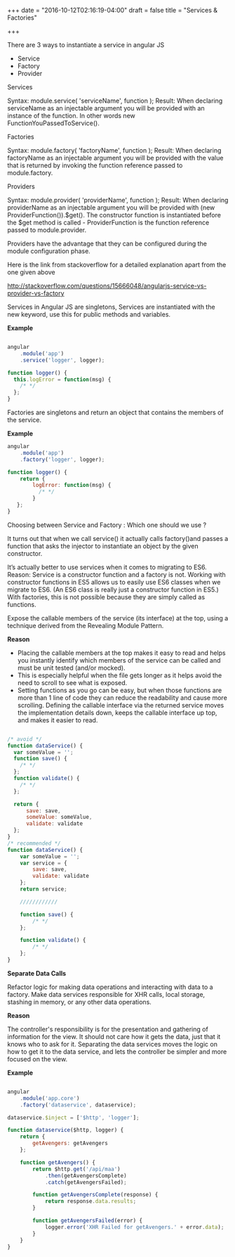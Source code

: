 +++
date = "2016-10-12T02:16:19-04:00"
draft = false
title = "Services & Factories"

+++

There are 3 ways to instantiate a service in angular JS

   * Service
   * Factory
   * Provider

Services

Syntax: module.service( 'serviceName', function ); 
Result: When declaring serviceName as an injectable argument you will be provided with an instance of the function. In other words new FunctionYouPassedToService().

Factories

Syntax: module.factory( 'factoryName', function ); 
Result: When declaring factoryName as an injectable argument you will be provided with the value that is returned by invoking the function reference passed to module.factory.

Providers

Syntax: module.provider( 'providerName', function ); 
Result: When declaring providerName as an injectable argument you will be provided with (new ProviderFunction()).$get(). The constructor function is instantiated before the $get method is called - ProviderFunction is the function reference passed to module.provider.

Providers have the advantage that they can be configured during the module configuration phase.

Here is the link from stackoverflow for a detailed explanation apart from the one given above

http://stackoverflow.com/questions/15666048/angularjs-service-vs-provider-vs-factory

Services in Angular JS are singletons, Services are instantiated with the new keyword, use this for public methods and variables.

<b>Example</b>

```javascript

angular
    .module('app')
    .service('logger', logger);

function logger() {
  this.logError = function(msg) {
    /* */
  };
}


```

Factories are singletons and return an object that contains the members of the service.

<b>Example</b>

```javascript
angular
    .module('app')
    .factory('logger', logger);

function logger() {
    return {
        logError: function(msg) {
          /* */
        }
   };
}
```

Choosing between Service and Factory : Which one should we use ?

It turns out that when we call service() it actually calls factory()and passes a function that asks the injector to instantiate an object by the given constructor.

It’s actually better to use services when it comes to migrating to ES6. 
Reason:  Service is a constructor function and a factory is not. Working with constructor functions in ES5 allows us to easily use ES6 classes when we migrate to ES6. (An ES6 class is really just a constructor function in ES5.)
With factories, this is not possible because they are simply called as functions.

Expose the callable members of the service (its interface) at the top, using a technique derived from the Revealing Module Pattern.

<b>Reason</b>

   * Placing the callable members at the top makes it easy to read and helps you instantly identify which members of the service can be called and must be unit tested (and/or mocked).
   * This is especially helpful when the file gets longer as it helps avoid the need to scroll to see what is exposed.
   * Setting functions as you go can be easy, but when those functions are more than 1 line of code they can reduce the readability and cause more scrolling. Defining the callable interface via the returned service moves the implementation details down, keeps the callable interface up top, and makes it easier to read.

```javascript

/* avoid */
function dataService() {
  var someValue = '';
  function save() {
    /* */
  };
  function validate() {
    /* */
  };

  return {
      save: save,
      someValue: someValue,
      validate: validate
  };
}
/* recommended */
function dataService() {
    var someValue = '';
    var service = {
        save: save,
        validate: validate
    };
    return service;

    ////////////

    function save() {
        /* */
    };

    function validate() {
        /* */
    };
}


```

<b>Separate Data Calls</b>

Refactor logic for making data operations and interacting with data to a factory. Make data services responsible for XHR calls, local storage, stashing in memory, or any other data operations.

<b>Reason</b>

The controller's responsibility is for the presentation and gathering of information for the view. It should not care how it gets the data, just that it knows who to ask for it. Separating the data services moves the logic on how to get it to the data service, and lets the controller be simpler and more focused on the view.

<b>Example</b>

```javascript

angular
    .module('app.core')
    .factory('dataservice', dataservice);

dataservice.$inject = ['$http', 'logger'];

function dataservice($http, logger) {
    return {
        getAvengers: getAvengers
    };

    function getAvengers() {
        return $http.get('/api/maa')
            .then(getAvengersComplete)
            .catch(getAvengersFailed);

        function getAvengersComplete(response) {
            return response.data.results;
        }

        function getAvengersFailed(error) {
            logger.error('XHR Failed for getAvengers.' + error.data);
        }
    }
}


```
